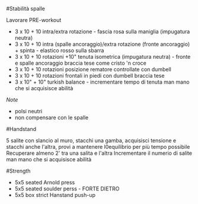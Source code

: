 #Stabilità spalle

Lavorare PRE-workout

 * 3 x 10 + 10 intra/extra rotazione - fascia rosa sulla maniglia  (impugatura neutra)
 * 3 x 10 + 10 intra (spalle ancoraggio)/extra rotazione  (fronte ancoraggio) + spinta - elastico rosso sulla sbarra
 * 3 x 10 + 10 rotazioni +10" tenuta isometrica (impugatura neutra) - fronte e spalle ancoraggio braccia tese come cristo 'n croce
 * 3 x 10 + 10 rotazioni posizione rematore controllate con dumbell
 * 3 x 10 + 10 rotazioni frontali in piedi con dumbell braccia tese
 * 3 x 10" + 10" turkish balance - incrementare tempo di tenuta man mano che si acquisisce abilità

*Note*

 * polsi neutri
 * non compensare con le spalle

#Handstand

5 salite con slancio al muro, stacchi una gamba, acquisisci tensione e stacchi anche l'altra, provi a mantenere l0equilibrio per più tempo possibile
Recuperare almeno 2' tra una salita e l'altra
Incrementare il numerio di salite man mano che si acquisisce abilità

#Strength

 * 5x5 seated Arnold press
 * 5x5 seated soulder perss - FORTE DIETRO
 * 5x5 box strict Hanstand push-up

